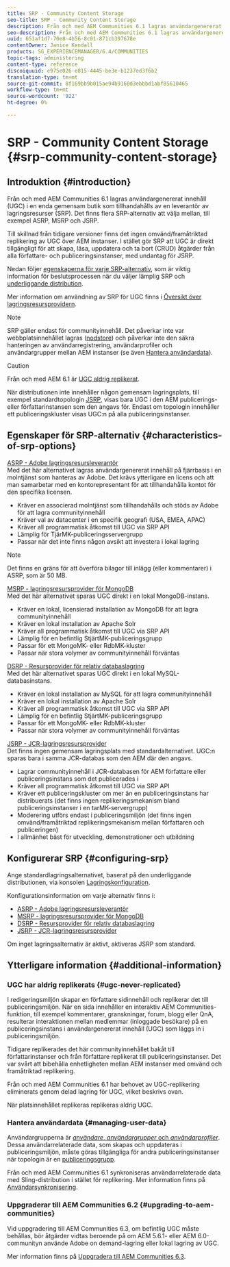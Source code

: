 ```yaml
---
title: SRP - Community Content Storage
seo-title: SRP - Community Content Storage
description: Från och med AEM Communities 6.1 lagras användargenererat innehåll (UGC) i en enda gemensam butik som tillhandahålls av en leverantör av lagringsresurser (SRP)
seo-description: Från och med AEM Communities 6.1 lagras användargenererat innehåll (UGC) i en enda gemensam butik som tillhandahålls av en leverantör av lagringsresurser (SRP)
uuid: 651af1d7-70e8-4b56-8c01-871cb397678e
contentOwner: Janice Kendall
products: SG_EXPERIENCEMANAGER/6.4/COMMUNITIES
topic-tags: administering
content-type: reference
discoiquuid: e975e026-e815-4445-be3e-b1237ed3f6b2
translation-type: tm+mt
source-git-commit: 8f169bb9b015ae94b9160d3ebbbd1abf85610465
workflow-type: tm+mt
source-wordcount: '922'
ht-degree: 0%

---
```



# SRP - Community Content Storage {#srp-community-content-storage}

## Introduktion {#introduction}

Från och med AEM Communities 6.1 lagras användargenererat innehåll (UGC) i en enda gemensam butik som tillhandahålls av en leverantör av lagringsresurser (SRP). Det finns flera SRP-alternativ att välja mellan, till exempel ASRP, MSRP och JSRP.

Till skillnad från tidigare versioner finns det ingen omvänd/framåtriktad replikering av UGC över AEM instanser. I stället gör SRP att UGC är direkt tillgängligt för att skapa, läsa, uppdatera och ta bort (CRUD) åtgärder från alla författare- och publiceringsinstanser, med undantag för JSRP.

Nedan följer [egenskaperna för varje SRP-alternativ](#characteristics-of-srp-options), som är viktig information för beslutsprocessen när du väljer lämplig SRP och [underliggande distribution](topologies.md).

Mer information om användning av SRP för UGC finns i [Översikt över lagringsresursprovidern](srp.md).

>[!NOTE]
>
>SRP gäller endast för communityinnehåll. Det påverkar inte var webbplatsinnehållet lagras ([nodstore](../../help/sites-deploying/data-store-config.md)) och påverkar inte den säkra hanteringen av användarregistrering, användarprofiler och användargrupper mellan AEM instanser (se även [Hantera användardata](#managing-user-data)).

>[!CAUTION]
>
>Från och med AEM 6.1 är [UGC aldrig replikerat](#ugc-never-replicated).
>
>När distributionen inte innehåller någon gemensam lagringsplats, till exempel standardtopologin [JSRP](topologies.md#jsrp), visas bara UGC i den AEM publicerings- eller författarinstansen som den angavs för. Endast om topologin innehåller ett publiceringskluster visas UGC:n på alla publiceringsinstanser.

## Egenskaper för SRP-alternativ {#characteristics-of-srp-options}

[ASRP - Adobe lagringsresursleverantör](asrp.md)\
Med det här alternativet lagras användargenererat innehåll på fjärrbasis i en molntjänst som hanteras av Adobe. Det krävs ytterligare en licens och att man samarbetar med en kontorepresentant för att tillhandahålla kontot för den specifika licensen.

* Kräver en associerad molntjänst som tillhandahålls och stöds av Adobe för att lagra communityinnehåll
* Kräver val av datacenter i en specifik geografi (USA, EMEA, APAC)
* Kräver all programmatisk åtkomst till UGC via SRP API
* Lämplig för TjärMK-publiceringsservergrupp
* Passar när det inte finns någon avsikt att investera i lokal lagring

>[!NOTE]
>
>Det finns en gräns för att överföra bilagor till inlägg (eller kommentarer) i ASRP, som är 50 MB.

[MSRP - lagringsresursprovider för MongoDB](msrp.md)\
Med det här alternativet sparas UGC direkt i en lokal MongoDB-instans.

* Kräver en lokal, licensierad installation av MongoDB för att lagra communityinnehåll
* Kräver en lokal installation av Apache Solr
* Kräver all programmatisk åtkomst till UGC via SRP API
* Lämplig för en befintlig StjärtMK-publiceringsgrupp
* Passar för ett MongoMK- eller RdbMK-kluster
* Passar när stora volymer av communityinnehåll förväntas

[DSRP - Resursprovider för relativ databaslagring](dsrp.md)\
Med det här alternativet sparas UGC direkt i en lokal MySQL-databasinstans.

* Kräver en lokal installation av MySQL för att lagra communityinnehåll
* Kräver en lokal installation av Apache Solr
* Kräver all programmatisk åtkomst till UGC via SRP API
* Lämplig för en befintlig StjärtMK-publiceringsgrupp
* Passar för ett MongoMK- eller RdbMK-kluster
* Passar när stora volymer av communityinnehåll förväntas

[JSRP - JCR-lagringsresursprovider](jsrp.md)\
Det finns ingen gemensam lagringsplats med standardalternativet. UGC:n sparas bara i samma JCR-databas som den AEM där den angavs.

* Lagrar communityinnehåll i JCR-databasen för AEM författare eller publiceringsinstans som det publicerades i
* Kräver all programmatisk åtkomst till UGC via SRP API
* Kräver ett publiceringskluster om mer än en publiceringsinstans har distribuerats (det finns ingen replikeringsmekanism bland publiceringsinstanser i en tarMK-servergrupp)
* Moderering utförs endast i publiceringsmiljön (det finns ingen omvänd/framåtriktad replikeringsmekanism mellan författaren och publiceringen)
* I allmänhet bäst för utveckling, demonstrationer och utbildning

## Konfigurerar SRP {#configuring-srp}

Ange standardlagringsalternativet, baserat på den underliggande distributionen, via konsolen [Lagringskonfiguration](srp-config.md).

Konfigurationsinformation om varje alternativ finns i:

* [ASRP - Adobe lagringsresursleverantör](asrp.md)
* [MSRP - lagringsresursprovider för MongoDB](msrp.md)
* [DSRP - Resursprovider för relativ databaslagring](dsrp.md)
* [JSRP - JCR-lagringsresursprovider](jsrp.md)

Om inget lagringsalternativ är aktivt, aktiveras JSRP som standard.

## Ytterligare information {#additional-information}

### UGC har aldrig replikerats {#ugc-never-replicated}

I redigeringsmiljön skapar en författare sidinnehåll och replikerar det till publiceringsmiljön. När en sida innehåller en interaktiv AEM Communities-funktion, till exempel kommentarer, granskningar, forum, blogg eller QnA, resulterar interaktionen mellan medlemmar (inloggade besökare) på en publiceringsinstans i användargenererat innehåll (UGC) som läggs in i publiceringsmiljön.

Tidigare replikerades det här communityinnehållet bakåt till författarinstanser och från författare replikerat till publiceringsinstanser. Det var svårt att bibehålla enhetligheten mellan AEM instanser med omvänd och framåtriktad replikering.

Från och med AEM Communities 6.1 har behovet av UGC-replikering eliminerats genom delad lagring för UGC, vilket beskrivs ovan.

När platsinnehållet replikeras replikeras aldrig UGC.

### Hantera användardata {#managing-user-data}

Användargrupperna är [*användare*, *användargrupper* och *användarprofiler*](users.md). Dessa användarrelaterade data, som skapas och uppdateras i publiceringsmiljön, måste göras tillgängliga för andra publiceringsinstanser när topologin är en [publiceringsgrupp](../../help/sites-deploying/recommended-deploys.md#tarmk-farm).

Från och med AEM Communities 6.1 synkroniseras användarrelaterade data med Sling-distribution i stället för replikering. Mer information finns på [Användarsynkronisering](sync.md).

### Uppgraderar till AEM Communities 6.2 {#upgrading-to-aem-communities}

Vid uppgradering till AEM Communities 6.3, om befintlig UGC måste behållas, bör åtgärder vidtas beroende på om AEM 5.6.1- eller AEM 6.0-communityn använde Adobe on demand-lagring eller lokal lagring av UGC.

Mer information finns på [Uppgradera till AEM Communities 6.3](upgrade.md).
